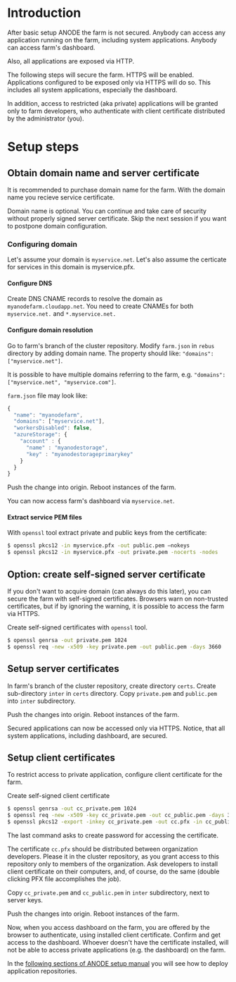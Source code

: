# Introduction

After basic setup ANODE the farm is not secured. Anybody can access any application running on the farm, including system applications. Anybody can access farm's dashboard.

Also, all applications are exposed via HTTP.

The following steps will secure the farm. HTTPS will be enabled. Applications configured to be exposed only via HTTPS will do so. This includes all system applications, especially the dashboard.

In addition, access to restricted (aka private) applications will be granted only to farm developers, who authenticate with client certificate distributed by the administrator (you).

# Setup steps

## Obtain domain name and server certificate

It is recommended to purchase domain name for the farm. With the domain name you recieve service certificate.

Domain name is optional. You can continue and take care of security without properly signed server certificate. Skip the next session if you want to postpone domain configuration.

### Configuring domain

Let's assume your domain is ```myservice.net```. Let's also assume the certicate for services in this domain is myservice.pfx.

#### Configure DNS

Create DNS CNAME records to resolve the domain as ```myanodefarm.cloudapp.net```. You need to create CNAMEs for both ```myservice.net.``` and ```*.myservice.net.```

#### Configure domain resolution

Go to farm's branch of the cluster repository. Modify ```farm.json``` in ```rebus``` directory by adding domain name. The property should like: ```"domains": ["myservice.net"]```.

It is possible to have multiple domains referring to the farm, e.g. ```"domains": ["myservice.net", "myservice.com"]```.

```farm.json``` file may look like:

```javascript
{
  "name": "myanodefarm",
  "domains": ["myservice.net"],  
  "workersDisabled": false,
  "azureStorage": {
    "account" : {
      "name" : "myanodestorage",
      "key" : "myanodestorageprimarykey"
    }
  }
}
```

Push the change into origin. Reboot instances of the farm.

You can now access farm's dashboard via ```myservice.net```.

#### Extract service PEM files

With ```openssl``` tool extract private and public keys from the certificate:

```bash
$ openssl pkcs12 -in myservice.pfx -out public.pem –nokeys
$ openssl pkcs12 -in myservice.pfx -out private.pem -nocerts -nodes
```

## Option: create self-signed server certificate

If you don't want to acquire domain (can always do this later), you can secure the farm with self-signed certificates. Browsers warn on non-trusted certificates, but if by ignoring the warning, it is possible to access the farm via HTTPS.

Create self-signed certificates with ```openssl``` tool.

```bash
$ openssl genrsa -out private.pem 1024
$ openssl req -new -x509 -key private.pem -out public.pem -days 3660
```

## Setup server certificates

In farm's branch of the cluster repository, create directory ```certs```. Create sub-directory ```inter``` in ```certs``` directory. Copy ```private.pem``` and ```public.pem``` into ```inter``` subdirectory.

Push the changes into origin. Reboot instances of the farm.

Secured applications can now be accessed only via HTTPS. Notice, that all system applications, including dashboard, are secured.

## Setup client certificates

To restrict access to private application, configure client certificate for the farm.

Create self-signed client certificate

```bash
$ openssl genrsa -out cc_private.pem 1024
$ openssl req -new -x509 -key cc_private.pem -out cc_public.pem -days 3660
$ openssl pkcs12 -export -inkey cc_private.pem -out cc.pfx -in cc_public.pem
```

The last command asks to create password for accessing the certificate.

The certificate ```cc.pfx``` should be distributed between organization developers. Please it in the cluster repository, as you grant access to this repository only to members of the organization. Ask developers to install client certificate on their computers, and, of course, do the same (double clicking PFX file accomplishes the job).

Copy ```cc_private.pem``` and ```cc_public.pem``` in ```inter``` subdirectory, next to server keys.

Push the changes into origin. Reboot instances of the farm.

Now, when you access dashboard on the farm, you are offered by the browser to authenticate, using installed client certificate. Confirm and get access to the dashboard. Whoever doesn't have the certificate installed, will not be able to access private applications (e.g. the dashboard) on the farm.

In the [following sections of ANODE setup manual](https://github.com/anodejs/anodejs#setup-anode-farm) you will see how to deploy application repositories.